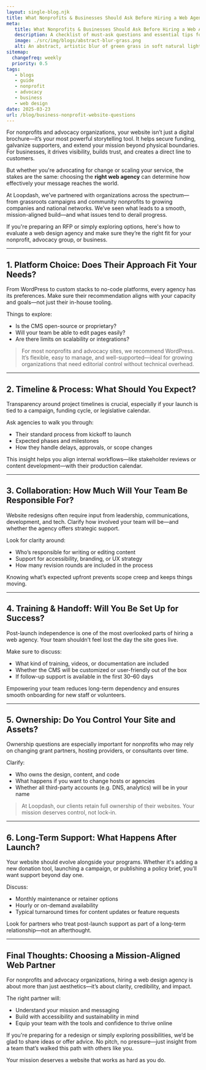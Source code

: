 ```yaml
---
layout: single-blog.njk
title: What Nonprofits & Businesses Should Ask Before Hiring a Web Agency  
meta:
   title: What Nonprofits & Businesses Should Ask Before Hiring a Web Agency  
   description: A checklist of must-ask questions and essential tips for nonprofits, advocacy groups, and businesses before hiring a web design agency. Learn what to look for in timelines, budgets, CMS platforms, and post-launch support.  
   image: ./src/img/blogs/abstract-blur-grass.png
   alt: An abstract, artistic blur of green grass in soft natural light, creating a calm and organic backdrop
sitemap:
  changefreq: weekly  
  priority: 0.5  
tags:
   - blogs  
   - guide  
   - nonprofit  
   - advocacy  
   - business  
   - web design
date: 2025-03-23
url: /blog/business-nonprofit-website-questions  
---
```


For nonprofits and advocacy organizations, your website isn’t just a digital brochure—it’s your most powerful storytelling tool. It helps secure funding, galvanize supporters, and extend your mission beyond physical boundaries. For businesses, it drives visibility, builds trust, and creates a direct line to customers.

But whether you're advocating for change or scaling your service, the stakes are the same: choosing the **right web agency** can determine how effectively your message reaches the world.

At Loopdash, we’ve partnered with organizations across the spectrum—from grassroots campaigns and community nonprofits to growing companies and national networks. We’ve seen what leads to a smooth, mission-aligned build—and what issues tend to derail progress.

If you're preparing an RFP or simply exploring options, here's how to evaluate a web design agency and make sure they’re the right fit for your nonprofit, advocacy group, or business.

---

## 1. Platform Choice: Does Their Approach Fit Your Needs?

From WordPress to custom stacks to no-code platforms, every agency has its preferences. Make sure their recommendation aligns with your capacity and goals—not just their in-house tooling.

Things to explore:
- Is the CMS open-source or proprietary?
- Will your team be able to edit pages easily?
- Are there limits on scalability or integrations?

> For most nonprofits and advocacy sites, we recommend WordPress. It’s flexible, easy to manage, and well-supported—ideal for growing organizations that need editorial control without technical overhead.

---

## 2. Timeline & Process: What Should You Expect?

Transparency around project timelines is crucial, especially if your launch is tied to a campaign, funding cycle, or legislative calendar.

Ask agencies to walk you through:
- Their standard process from kickoff to launch
- Expected phases and milestones
- How they handle delays, approvals, or scope changes

This insight helps you align internal workflows—like stakeholder reviews or content development—with their production calendar.

---

## 3. Collaboration: How Much Will Your Team Be Responsible For?

Website redesigns often require input from leadership, communications, development, and tech. Clarify how involved your team will be—and whether the agency offers strategic support.

Look for clarity around:
- Who’s responsible for writing or editing content
- Support for accessibility, branding, or UX strategy
- How many revision rounds are included in the process

Knowing what’s expected upfront prevents scope creep and keeps things moving.

---

## 4. Training & Handoff: Will You Be Set Up for Success?

Post-launch independence is one of the most overlooked parts of hiring a web agency. Your team shouldn’t feel lost the day the site goes live.

Make sure to discuss:
- What kind of training, videos, or documentation are included
- Whether the CMS will be customized or user-friendly out of the box
- If follow-up support is available in the first 30–60 days

Empowering your team reduces long-term dependency and ensures smooth onboarding for new staff or volunteers.

---

## 5. Ownership: Do You Control Your Site and Assets?

Ownership questions are especially important for nonprofits who may rely on changing grant partners, hosting providers, or consultants over time.

Clarify:
- Who owns the design, content, and code
- What happens if you want to change hosts or agencies
- Whether all third-party accounts (e.g. DNS, analytics) will be in your name

> At Loopdash, our clients retain full ownership of their websites. Your mission deserves control, not lock-in.

---

## 6. Long-Term Support: What Happens After Launch?

Your website should evolve alongside your programs. Whether it's adding a new donation tool, launching a campaign, or publishing a policy brief, you’ll want support beyond day one.

Discuss:
- Monthly maintenance or retainer options
- Hourly or on-demand availability
- Typical turnaround times for content updates or feature requests

Look for partners who treat post-launch support as part of a long-term relationship—not an afterthought.

---

## Final Thoughts: Choosing a Mission-Aligned Web Partner

For nonprofits and advocacy organizations, hiring a web design agency is about more than just aesthetics—it’s about clarity, credibility, and impact.

The right partner will:
- Understand your mission and messaging
- Build with accessibility and sustainability in mind
- Equip your team with the tools and confidence to thrive online

If you're preparing for a redesign or simply exploring possibilities, we’d be glad to share ideas or offer advice. No pitch, no pressure—just insight from a team that’s walked this path with others like you.

Your mission deserves a website that works as hard as you do.
